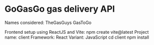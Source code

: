 # GoGasGo gas delivery API

Names considered:
TheGasGuys
GasToGo

Frontend setup using ReactJS and Vite:
npm create vite@latest
Project name: client
Framework: React
Variant: JavaScript
cd client
npm install
